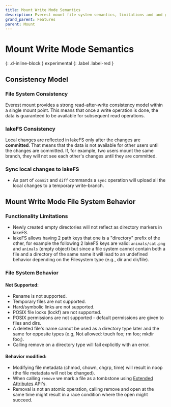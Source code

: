 ```yaml
---
title: Mount Write Mode Semantics
description: Everest mount file system semantics, limitations and and general info.
grand_parent: Features
parent: Mount
---
```

# Mount Write Mode Semantics

{: .d-inline-block }
experimental
{: .label .label-red }

## Consistency Model

### File System Consistency
Everest mount provides a strong read-after-write consistency model within a single mount point.
This means that once a write operation is done, the data is guaranteed to be available for subsequent read operations.

### lakeFS Consistency
Local changes are reflected in lakeFS only after the changes are **committed**.
That means that the data is not available for other users until the changes are committed.
If, for example, two users mount the same branch, they will not see each other's changes until they are committed.

### Sync local changes to lakeFS
- As part of `commit` and `diff` commands a `sync` operation will upload all the local changes to a temporary write-branch.

## Mount Write Mode File System Behavior

### Functionality Limitations
- Newly created empty directories will not reflect as directory markers in lakeFS.
- lakeFS allows having 2 path keys that one is a "directory" prefix of the other, for example the following 2 lakeFS keys are valid: `animals/cat.png` and `animals` (empty object) but since a file system cannot contain both a file and a directory of the same name it will lead to an undefined behavior depending on the Filesystem type (e.g., dir and dir/file).

### File System Behavior

#### Not Supported:
- Rename is not supported.
- Temporary files are not supported.
- Hard/symbolic links are not supported.
- POSIX file locks (lockf) are not supported.
- POSIX permissions are not supported - default permissions are given to files and dirs.
- A deleted file's name cannot be used as a directory type later and the same for opposite types (e.g, Not allowed: touch foo; rm foo; mkdir foo;).
- Calling remove on a directory type will fail explicitly with an error.

#### Behavior modified:
- Modifying file metadata (chmod, chown, chgrp, time) will result in noop (the file metadata will not be changed). 
- When calling `remove` we mark a file as a tombstone using [Extended Attributes](https://en.wikipedia.org/wiki/Extended_file_attributes) API's.
- Removal is not an atomic operation, calling remove and open at the same time might result in a race condition where the open might succeed.

